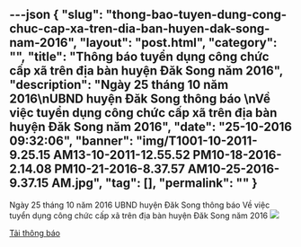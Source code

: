 ---json
{
    "slug": "thong-bao-tuyen-dung-cong-chuc-cap-xa-tren-dia-ban-huyen-dak-song-nam-2016",
    "layout": "post.html",
    "category": "",
    "title": "Thông báo tuyển dụng công chức cấp xã trên địa bàn huyện Đăk Song năm 2016",
    "description": "Ngày 25 tháng 10 năm 2016\nUBND huyện Đăk Song thông báo \nVề việc tuyển dụng công chức cấp xã trên địa bàn huyện Đăk Song năm 2016",
    "date": "25-10-2016 09:32:06",
    "banner": "img/T1001-10-2011-9.25.15 AM13-10-2011-12.55.52 PM10-18-2016-2.14.08 PM10-21-2016-8.37.57 AM10-25-2016-9.37.15 AM.jpg",
    "tag": [],
    "permalink": ""
}
---
Ngày 25 tháng 10 năm 2016
UBND huyện Đăk Song thông báo 
Về việc tuyển dụng công chức cấp xã trên địa bàn huyện Đăk Song năm 2016
![](http://www.mediafire.com/convkey/e9ae/v83mdyl08vn6lm5zg.jpg)

[Tải thông báo](http://www.mediafire.com/file/1vn668aghczhr65/TB_tuyen_dung_cong_chuc_cap_xa_Dak_Song_2016.pdf "Tải thông báo")